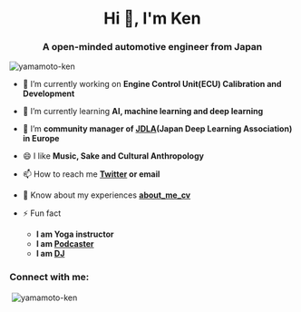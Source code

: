 <h1 align="center">Hi 👋, I'm Ken</h1>
<h3 align="center">A open-minded automotive engineer from Japan</h3>

<p align="left"> <img src="https://komarev.com/ghpvc/?username=yamamoto-ken&label=Profile%20views&color=0e75b6&style=flat" alt="yamamoto-ken" /> </p>

- 🔭 I’m currently working on **Engine Control Unit(ECU) Calibration and Development**

- 🌱 I’m currently learning **AI, machine learning and deep learning**

- 👯 I’m **community manager of [JDLA](https://www.jdla.org/en/en-about/)(Japan Deep Learning Association) in Europe**

- 😄 I like **Music, Sake and Cultural Anthropology**

- 📫 How to reach me **[Twitter](https://twitter.com/kennyatman) or email**

- 📄 Know about my experiences **[about_me_cv](https://github.com/Yamamoto-Ken/about_me_cv)**

- ⚡ Fun fact
  - **I am Yoga instructor**
  - **I am [Podcaster](https://podcasts.apple.com/de/podcast/stay-hungry-fm/id1506768195?l=en)**
  - **I am [DJ](https://www.mixcloud.com/kennyatman/)**


<h3 align="left">Connect with me:</h3>
<p>&nbsp;<img align="center" src="https://github-readme-stats.vercel.app/api?username=yamamoto-ken&show_icons=true" alt="yamamoto-ken" /></p>
